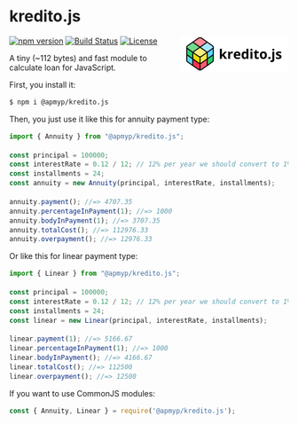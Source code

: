 # kredito.js

<img src="/logo.svg" align="right" alt="kredito.js logo" width="195" height="64">

[![npm version](https://badge.fury.io/js/%40apmyp%2Fkredito.js.svg)](https://badge.fury.io/js/%40apmyp%2Fkredito.js)
[![Build Status](https://travis-ci.org/Apmyp/kredito.js.svg?branch=master)](https://travis-ci.org/Apmyp/kredito.js)
[![License](https://img.shields.io/badge/license-MIT-green.svg)](https://en.wikipedia.org/wiki/MIT_License)

A tiny (~112 bytes) and fast module to calculate loan for JavaScript.

First, you install it:

```bash
$ npm i @apmyp/kredito.js
```

Then, you just use it like this for annuity payment type:

```javascript
import { Annuity } from "@apmyp/kredito.js";

const principal = 100000;
const interestRate = 0.12 / 12; // 12% per year we should convert to 1% per month
const installments = 24;
const annuity = new Annuity(principal, interestRate, installments);

annuity.payment(); //=> 4707.35
annuity.percentageInPayment(1); //=> 1000
annuity.bodyInPayment(1); //=> 3707.35
annuity.totalCost(); //=> 112976.33
annuity.overpayment(); //=> 12976.33
```

Or like this for linear payment type:

```javascript
import { Linear } from "@apmyp/kredito.js";

const principal = 100000;
const interestRate = 0.12 / 12; // 12% per year we should convert to 1% per month
const installments = 24;
const linear = new Linear(principal, interestRate, installments);

linear.payment(1); //=> 5166.67
linear.percentageInPayment(1); //=> 1000
linear.bodyInPayment(); //=> 4166.67
linear.totalCost(); //=> 112500
linear.overpayment(); //=> 12500
```

If you want to use CommonJS modules:

```javascript
const { Annuity, Linear } = require('@apmyp/kredito.js');
```
